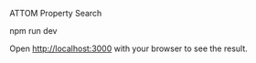 ATTOM Property Search



npm run dev



Open [http://localhost:3000](http://localhost:3000) with your browser to see the result.
